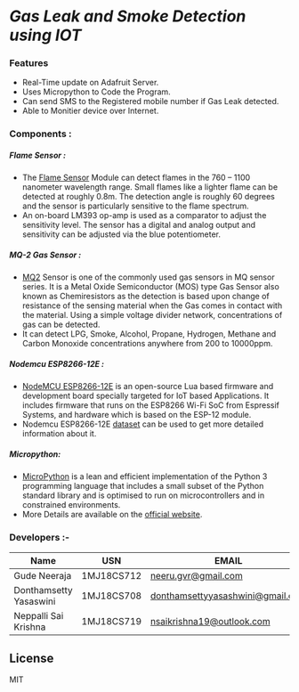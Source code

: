 # ***Gas Leak and Smoke Detection using IOT***

### Features
- Real-Time update on Adafruit Server.
- Uses Micropython to Code the Program.
- Can send SMS to the Registered mobile number if Gas Leak detected.
- Able to Monitier device over Internet.

### Components :
##### Flame Sensor :
- The [Flame Sensor][Flame] Module can detect flames in the 760 – 1100 nanometer wavelength range. Small flames like a lighter flame can be detected at roughly 0.8m. The detection angle is roughly 60 degrees and the sensor is particularly sensitive to the flame spectrum.
- An on-board LM393 op-amp is used as a comparator to adjust the sensitivity level. The sensor has a digital and analog output and sensitivity can be adjusted via the blue potentiometer.

##### MQ-2 Gas Sensor :
- [MQ2][mq2] Sensor is one of the commonly used gas sensors in MQ sensor series. It is a Metal Oxide Semiconductor (MOS) type Gas Sensor also known as Chemiresistors as the detection is based upon change of resistance of the sensing material when the Gas comes in contact with the material. Using a simple voltage divider network, concentrations of gas can be detected.
- It can detect LPG, Smoke, Alcohol, Propane, Hydrogen, Methane and Carbon Monoxide concentrations anywhere from 200 to 10000ppm.

##### Nodemcu ESP8266-12E :
- [NodeMCU ESP8266-12E][esp] is an open-source Lua based firmware and development board specially targeted for IoT based Applications. It includes firmware that runs on the ESP8266 Wi-Fi SoC from Espressif Systems, and hardware which is based on the ESP-12 module.
- Nodemcu ESP8266-12E [dataset][dataset] can be used to get more detailed information about it.

##### Micropython:
- [MicroPython][micropython] is a lean and efficient implementation of the Python 3 programming language that includes a small subset of the Python standard library and is optimised to run on microcontrollers and in constrained environments.
- More Details are available on the [official website][micropython-official].

### Developers :-

| Name | USN | EMAIL|
| ------ | ------ | ------ |
| Gude Neeraja | 1MJ18CS712 | neeru.gvr@gmail.com |
| Donthamsetty Yasaswini | 1MJ18CS708 | donthamsettyyasashwini@gmail.com |
| Neppalli Sai Krishna | 1MJ18CS719 | nsaikrishna19@outlook.com |

## License
MIT

[micropython-official]: <https://micropython.org/>
[micropython]: <https://en.wikipedia.org/wiki/MicroPython>
[Flame]: <https://www.elprocus.com/flame-sensor-working-and-its-applications/>
[mq2]: <https://lastminuteengineers.com/mq2-gas-senser-arduino-tutorial/>
[dataset]: <https://components101.com/development-boards/nodemcu-esp8266-pinout-features-and-datasheet>
[esp]: <https://en.wikipedia.org/wiki/NodeMCU>
